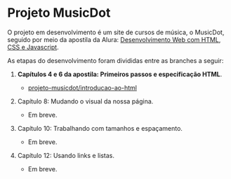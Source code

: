 # Projeto MusicDot

O projeto em desenvolvimento é um site de cursos de música, o MusicDot, seguido por meio da apostila da Alura: [Desenvolvimento Web com HTML, CSS e Javascript](https://www.alura.com.br/apostila-html-css-javascript).

As etapas do desenvolvimento foram divididas entre as branches a seguir:

1. **Capítulos 4 e 6 da apostila: Primeiros passos e especificação HTML**.
    - [projeto-musicdot/introducao-ao-html](https://github.com/WilliamJSS/Desenvolvimento-Web/tree/projeto-musicdot/introducao-ao-html/projeto-musicdot)

2. Capítulo 8: Mudando o visual da nossa página.
    - Em breve.

3. Capítulo 10: Trabalhando com tamanhos e espaçamento.
    - Em breve.

4. Capítulo 12: Usando links e listas.
    - Em breve.
